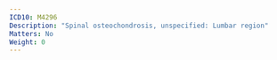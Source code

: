 ```yaml
---
ICD10: M4296
Description: "Spinal osteochondrosis, unspecified: Lumbar region"
Matters: No
Weight: 0
---
```


